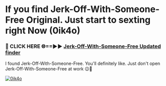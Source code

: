 # If you find Jerk-Off-With-Someone-Free Original. Just start to sexting right Now (0ik4o)

<h3>🔴 CLICK HERE 🌐==►► <a href="https://tinyurl.com/mtbk5fxa" rel="nofollow">Jerk-Off-With-Someone-Free Updated finder</a></h3>

I found Jerk-Off-With-Someone-Free. You'll definitely like. Just don't open Jerk-Off-With-Someone-Free at work 😉💬

[![0ik4o](https://i.imgur.com/Q8WKrnY.jpeg)](https://tinyurl.com/mtbk5fxa)
